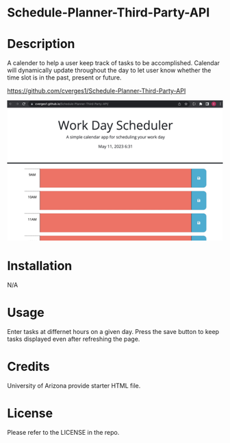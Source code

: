 # Schedule-Planner-Third-Party-API

# Description
A calender to help a user keep track of tasks to be accomplished. Calendar will dynamically update throughout the day to let user know whether the time slot is in the past, present or future.

https://github.com/cverges1/Schedule-Planner-Third-Party-API

![ScreenShot](Untitled.jpg)

# Installation

N/A 

# Usage

Enter tasks at differnet hours on a given day. Press the save button to keep tasks displayed even after refreshing the page.

# Credits

University of Arizona provide starter HTML file.



# License 

Please refer to the LICENSE in the repo.